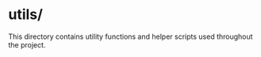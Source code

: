 # utils/

This directory contains utility functions and helper scripts used throughout the project. 
